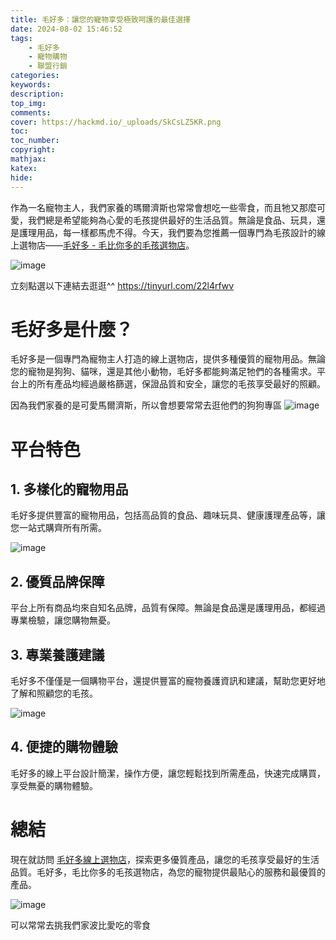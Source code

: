 ```yaml
---
title: 毛好多：讓您的寵物享受極致呵護的最佳選擇
date: 2024-08-02 15:46:52
tags:
    - 毛好多
    - 寵物購物
    - 聯盟行銷
categories:
keywords:
description:
top_img:
comments:
cover: https://hackmd.io/_uploads/SkCsLZ5KR.png
toc:
toc_number:
copyright:
mathjax:
katex:
hide:
---
```

作為一名寵物主人，我們家養的瑪爾濟斯也常常會想吃一些零食，而且牠又那麼可愛，我們總是希望能夠為心愛的毛孩提供最好的生活品質。無論是食品、玩具，還是護理用品，每一樣都馬虎不得。今天，我們要為您推薦一個專門為毛孩設計的線上選物店——[毛好多 - 毛比你多的毛孩選物店](https://tinyurl.com/22l4rfwv)。

![image](https://hackmd.io/_uploads/SkCsLZ5KR.png)

立刻點選以下連結去逛逛^^
https://tinyurl.com/22l4rfwv

# 毛好多是什麼？

毛好多是一個專門為寵物主人打造的線上選物店，提供多種優質的寵物用品。無論您的寵物是狗狗、貓咪，還是其他小動物，毛好多都能夠滿足牠們的各種需求。平台上的所有產品均經過嚴格篩選，保證品質和安全，讓您的毛孩享受最好的照顧。

因為我們家養的是可愛馬爾濟斯，所以會想要常常去逛他們的狗狗專區
![image](https://hackmd.io/_uploads/H1g4Db9F0.png)

# 平台特色

## 1. 多樣化的寵物用品
毛好多提供豐富的寵物用品，包括高品質的食品、趣味玩具、健康護理產品等，讓您一站式購齊所有所需。

![image](https://hackmd.io/_uploads/SJ70wW5F0.png)

## 2. 優質品牌保障
平台上所有商品均來自知名品牌，品質有保障。無論是食品還是護理用品，都經過專業檢驗，讓您購物無憂。

## 3. 專業養護建議
毛好多不僅僅是一個購物平台，還提供豐富的寵物養護資訊和建議，幫助您更好地了解和照顧您的毛孩。

![image](https://hackmd.io/_uploads/S19kub9FR.png)


## 4. 便捷的購物體驗
毛好多的線上平台設計簡潔，操作方便，讓您輕鬆找到所需產品，快速完成購買，享受無憂的購物體驗。

# 總結

現在就訪問 [毛好多線上選物店](https://tinyurl.com/22l4rfwv)，探索更多優質產品，讓您的毛孩享受最好的生活品質。毛好多，毛比你多的毛孩選物店，為您的寵物提供最貼心的服務和最優質的產品。

![image](https://hackmd.io/_uploads/SyUyK-5F0.png)

可以常常去挑我們家波比愛吃的零食